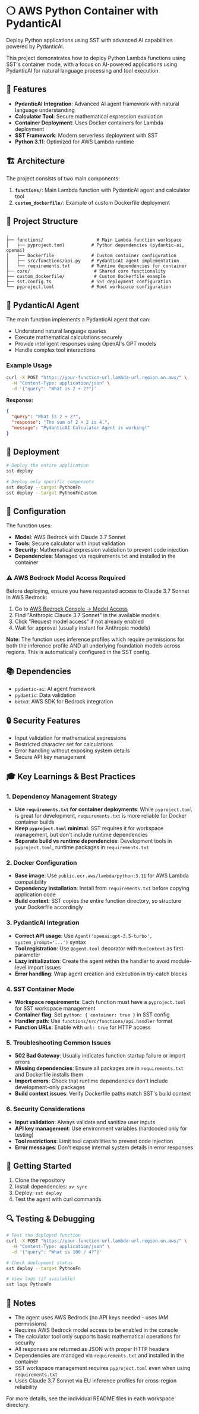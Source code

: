 # ❍ AWS Python Container with PydanticAI

Deploy Python applications using SST with advanced AI capabilities powered by PydanticAI.

This project demonstrates how to deploy Python Lambda functions using SST's container mode, with a focus on AI-powered applications using PydanticAI for natural language processing and tool execution.

## 🚀 Features

- **PydanticAI Integration**: Advanced AI agent framework with natural language understanding
- **Calculator Tool**: Secure mathematical expression evaluation
- **Container Deployment**: Uses Docker containers for Lambda deployment
- **SST Framework**: Modern serverless deployment with SST
- **Python 3.11**: Optimized for AWS Lambda runtime

## 🏗️ Architecture

The project consists of two main components:

1. **`functions/`**: Main Lambda function with PydanticAI agent and calculator tool
2. **`custom_dockerfile/`**: Example of custom Dockerfile deployment

## 📁 Project Structure

```
.
├── functions/                    # Main Lambda function workspace
│   ├── pyproject.toml          # Python dependencies (pydantic-ai, openai)
│   ├── Dockerfile              # Custom container configuration
│   ├── src/functions/api.py    # PydanticAI agent implementation
│   └── requirements.txt        # Runtime dependencies for container
├── core/                        # Shared core functionality
├── custom_dockerfile/           # Custom Dockerfile example
├── sst.config.ts               # SST deployment configuration
└── pyproject.toml              # Root workspace configuration
```

## 🎯 PydanticAI Agent

The main function implements a PydanticAI agent that can:

- Understand natural language queries
- Execute mathematical calculations securely
- Provide intelligent responses using OpenAI's GPT models
- Handle complex tool interactions

### Example Usage

```bash
curl -X POST "https://your-function-url.lambda-url.region.on.aws/" \
  -H "Content-Type: application/json" \
  -d '{"query": "What is 2 + 2?"}'
```

**Response:**

```json
{
  "query": "What is 2 + 2?",
  "response": "The sum of 2 + 2 is 4.",
  "message": "PydanticAI Calculator Agent is working!"
}
```

## 🚀 Deployment

```bash
# Deploy the entire application
sst deploy

# Deploy only specific components
sst deploy --target PythonFn
sst deploy --target PythonFnCustom
```

## 🔧 Configuration

The function uses:

- **Model**: AWS Bedrock with Claude 3.7 Sonnet
- **Tools**: Secure calculator with input validation
- **Security**: Mathematical expression validation to prevent code injection
- **Dependencies**: Managed via requirements.txt and installed in the container

### ⚠️ AWS Bedrock Model Access Required

Before deploying, ensure you have requested access to Claude 3.7 Sonnet in AWS Bedrock:

1. Go to [AWS Bedrock Console → Model Access](https://console.aws.amazon.com/bedrock/home?region=eu-central-1#/modelaccess)
2. Find "Anthropic Claude 3.7 Sonnet" in the available models
3. Click "Request model access" if not already enabled
4. Wait for approval (usually instant for Anthropic models)

**Note**: The function uses inference profiles which require permissions for both the inference profile AND all underlying foundation models across regions. This is automatically configured in the SST config.

## 📚 Dependencies

- `pydantic-ai`: AI agent framework
- `pydantic`: Data validation
- `boto3`: AWS SDK for Bedrock integration

## 🔒 Security Features

- Input validation for mathematical expressions
- Restricted character set for calculations
- Error handling without exposing system details
- Secure API key management

## 🎓 Key Learnings & Best Practices

### 1. **Dependency Management Strategy**

- **Use `requirements.txt` for container deployments**: While `pyproject.toml` is great for development, `requirements.txt` is more reliable for Docker container builds
- **Keep `pyproject.toml` minimal**: SST requires it for workspace management, but don't include runtime dependencies
- **Separate build vs runtime dependencies**: Development tools in `pyproject.toml`, runtime packages in `requirements.txt`

### 2. **Docker Configuration**

- **Base image**: Use `public.ecr.aws/lambda/python:3.11` for AWS Lambda compatibility
- **Dependency installation**: Install from `requirements.txt` before copying application code
- **Build context**: SST copies the entire function directory, so structure your Dockerfile accordingly

### 3. **PydanticAI Integration**

- **Correct API usage**: Use `Agent('openai:gpt-3.5-turbo', system_prompt='...')` syntax
- **Tool registration**: Use `@agent.tool` decorator with `RunContext` as first parameter
- **Lazy initialization**: Create the agent within the handler to avoid module-level import issues
- **Error handling**: Wrap agent creation and execution in try-catch blocks

### 4. **SST Container Mode**

- **Workspace requirements**: Each function must have a `pyproject.toml` for SST workspace management
- **Container flag**: Set `python: { container: true }` in SST config
- **Handler path**: Use `functions/src/functions/api.handler` format
- **Function URLs**: Enable with `url: true` for HTTP access

### 5. **Troubleshooting Common Issues**

- **502 Bad Gateway**: Usually indicates function startup failure or import errors
- **Missing dependencies**: Ensure all packages are in `requirements.txt` and Dockerfile installs them
- **Import errors**: Check that runtime dependencies don't include development-only packages
- **Build context issues**: Verify Dockerfile paths match SST's build context

### 6. **Security Considerations**

- **Input validation**: Always validate and sanitize user inputs
- **API key management**: Use environment variables (hardcoded only for testing)
- **Tool restrictions**: Limit tool capabilities to prevent code injection
- **Error messages**: Don't expose internal system details in error responses

## 🎉 Getting Started

1. Clone the repository
2. Install dependencies: `uv sync`
3. Deploy: `sst deploy`
4. Test the agent with curl commands

## 🔍 Testing & Debugging

```bash
# Test the deployed function
curl -X POST "https://your-function-url.lambda-url.region.on.aws/" \
  -H "Content-Type: application/json" \
  -d '{"query": "What is 100 / 4?"}'

# Check deployment status
sst deploy --target PythonFn

# View logs (if available)
sst logs PythonFn
```

## 📝 Notes

- The agent uses AWS Bedrock (no API keys needed - uses IAM permissions)
- Requires AWS Bedrock model access to be enabled in the console
- The calculator tool only supports basic mathematical operations for security
- All responses are returned as JSON with proper HTTP headers
- Dependencies are managed via `requirements.txt` and installed in the container
- SST workspace management requires `pyproject.toml` even when using `requirements.txt`
- Uses Claude 3.7 Sonnet via EU inference profiles for cross-region reliability

For more details, see the individual README files in each workspace directory.

